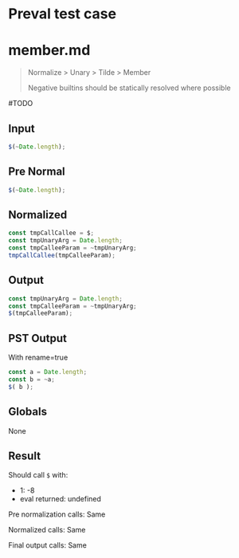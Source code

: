 # Preval test case

# member.md

> Normalize > Unary > Tilde > Member
>
> Negative builtins should be statically resolved where possible

#TODO

## Input

`````js filename=intro
$(~Date.length);
`````

## Pre Normal


`````js filename=intro
$(~Date.length);
`````

## Normalized


`````js filename=intro
const tmpCallCallee = $;
const tmpUnaryArg = Date.length;
const tmpCalleeParam = ~tmpUnaryArg;
tmpCallCallee(tmpCalleeParam);
`````

## Output


`````js filename=intro
const tmpUnaryArg = Date.length;
const tmpCalleeParam = ~tmpUnaryArg;
$(tmpCalleeParam);
`````

## PST Output

With rename=true

`````js filename=intro
const a = Date.length;
const b = ~a;
$( b );
`````

## Globals

None

## Result

Should call `$` with:
 - 1: -8
 - eval returned: undefined

Pre normalization calls: Same

Normalized calls: Same

Final output calls: Same
